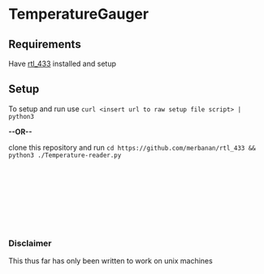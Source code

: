# TemperatureGauger

## Requirements

Have [rtl_433](https://github.com/merbanan/rtl_433) installed and setup

## Setup

To setup and run use `curl <insert url to raw setup file script> | python3`

**--OR--**

clone this repository and run `cd https://github.com/merbanan/rtl_433 && python3 ./Temperature-reader.py`

<br><br><br><br><br><br><br>

### Disclaimer

This thus far has only been written to work on unix machines

